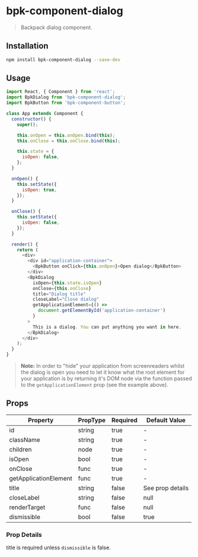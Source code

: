 # bpk-component-dialog

> Backpack dialog component.

## Installation

```sh
npm install bpk-component-dialog --save-dev
```

## Usage

```js
import React, { Component } from 'react';
import BpkDialog from 'bpk-component-dialog';
import BpkButton from 'bpk-component-button';

class App extends Component {
  constructor() {
    super();

    this.onOpen = this.onOpen.bind(this);
    this.onClose = this.onClose.bind(this);

    this.state = {
      isOpen: false,
    };
  }

  onOpen() {
    this.setState({
      isOpen: true,
    });
  }

  onClose() {
    this.setState({
      isOpen: false,
    });
  }

  render() {
    return (
      <div>
        <div id="application-container">
          <BpkButton onClick={this.onOpen}>Open dialog</BpkButton>
        </div>
        <BpkDialog
          isOpen={this.state.isOpen}
          onClose={this.onClose}
          title="Dialog title"
          closeLabel="Close dialog"
          getApplicationElement={() =>
            document.getElementById('application-container')
          }
        >
          This is a dialog. You can put anything you want in here.
        </BpkDialog>
      </div>
    );
  }
}
```

> **Note:** In order to "hide" your application from screenreaders whilst the dialog is open you need to let it know what
  the root element for your application is by returning it's DOM node via the function passed to the
  `getApplicationElement` prop (see the example above).

## Props

| Property              | PropType             | Required | Default Value    |
| --------------------- | -------------------- | -------- | ---------------- |
| id                    | string               | true     | -                |
| className             | string               | true     | -                |
| children              | node                 | true     | -                |
| isOpen                | bool                 | true     | -                |
| onClose               | func                 | true     | -                |
| getApplicationElement | func                 | true     | -                |
| title                 | string               | false    | See prop details |
| closeLabel            | string               | false    | null             |
| renderTarget          | func                 | false    | null             |
| dismissible           | bool                 | false    | true             |

### Prop Details

title is required unless `dismissible` is false.
